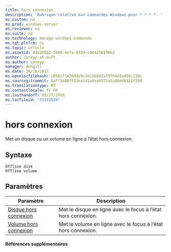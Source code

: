 ```yaml
---
title: hors connexion
description: 'Rubrique relative aux commandes Windows pour * * * *- '
ms.custom: na
ms.prod: windows-server
ms.reviewer: na
ms.suite: na
ms.technology: manage-windows-commands
ms.tgt_pltfrm: na
ms.topic: article
ms.assetid: 44b265b2-fb08-4e7a-8939-c004258196b2
author: coreyp-at-msft
ms.author: coreyp
manager: dongill
ms.date: 10/16/2017
ms.openlocfilehash: c05b171426dde9c16116882af9f64e9ad80c130c
ms.sourcegitcommit: 6aff3d88ff22ea141a6ea6572a5ad8dd6321f199
ms.translationtype: MT
ms.contentlocale: fr-FR
ms.lasthandoff: 09/27/2019
ms.locfileid: "71372539"
---
```

# <a name="offline"></a>hors connexion



Met un disque ou un volume en ligne à l’état hors connexion.

## <a name="syntax"></a>Syntaxe

```
Offline disk
Offline volume
```

## <a name="parameters"></a>Paramètres

|Paramètre|Description|
|---------|-----------|
|[Disque hors connexion](offline-disk.md)|Met le disque en ligne avec le focus à l’état hors connexion.|
|[Volume hors connexion](offline-volume.md)|Met le volume en ligne avec le focus à l’état hors connexion.|

#### <a name="additional-references"></a>Références supplémentaires


